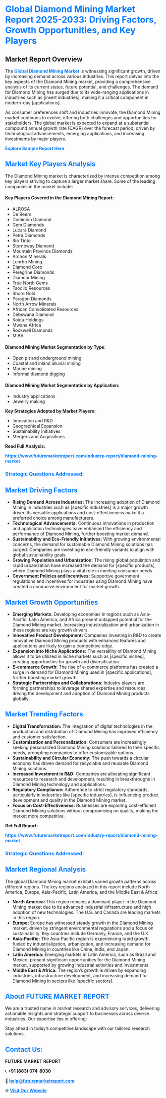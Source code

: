 <h1 style="color: #007BFF;">Global Diamond Mining Market Report 2025-2033: Driving Factors, Growth Opportunities, and Key Players</h1>

<section id="overview">
<h2>Market Report Overview</h2>
<p>The <a href="https://www.futuremarketreport.com/industry-report/diamond-mining-market" style="color: #007BFF; text-decoration: none;"><strong>Global Diamond Mining Market</strong></a> is witnessing significant growth, driven by increasing demand across various industries. This report delves into the key aspects of the Diamond Mining market, providing a comprehensive analysis of its current status, future potential, and challenges. The demand for Diamond Mining has surged due to its wide-ranging applications in industries such as [insert industries], making it a critical component in modern-day [applications].</p>
<p>As consumer preferences shift and industries innovate, the Diamond Mining market continues to evolve, offering both challenges and opportunities for stakeholders. The global market is expected to expand at a substantial compound annual growth rate (CAGR) over the forecast period, driven by technological advancements, emerging applications, and increasing investments by major players.</p>
</section>

<section id="overview">
<p><a href="https://www.futuremarketreport.com/request-sample/reportId=107807" style="color: #007BFF; text-decoration: none;"><strong>Explore Sample Report Here</strong></a></p>
</section>

<section id="key-players">
<h2 style="color: #007BFF;">Market Key Players Analysis</h2>
<p>The Diamond Mining market is characterized by intense competition among key players striving to capture a larger market share. Some of the leading companies in the market include:</p>
<h4>Key Players Covered in the Diamond Mining Report:</h4>
<ul><li>ALROSA</li><li>De Beers</li><li>Dominion Diamond</li><li>Gem Diamonds</li><li>Lucara Diamond</li><li>Petra Diamonds</li><li>Rio Tinto</li><li>Stornoway Diamond</li><li>Mountain Province Diamonds</li><li>Archon Minerals</li><li>Lonrho Mining</li><li>Diamond Corp</li><li>Peregrine Diamonds</li><li>Diamcor Mining</li><li>True North Gems</li><li>Tsodilo Resources</li><li>Shore Gold</li><li>Paragon Diamonds</li><li>North Arrow Minerals</li><li>African Consolidated Resources</li><li>Debswana Diamond</li><li>Koidu Holdings</li><li>Mwana Africa</li><li>Rockwell Diamonds</li><li>MIBA</li></ul>
<h4>Diamond Mining Market Segmentation by Type:</h4>
<ul><li>Open pit and underground mining</li><li>Coastal and inland alluvial mining</li><li>Marine mining</li><li>Informal diamond digging</li></ul>

<h4>Diamond Mining Market Segmentation by Application:</h4>
<ul><li>Industry applications</li><li>Jewelry making</li></ul>
<p><strong>Key Strategies Adopted by Market Players:</strong></p>
<ul>
<li>Innovation and R&D</li>
<li>Geographical Expansion</li>
<li>Sustainability Initiatives</li>
<li>Mergers and Acquisitions</li>
</ul>
</section>

<section>
<p><strong>Read Full Analysis: </strong></p><a href="https://www.futuremarketreport.com/industry-report/diamond-mining-market" style="color: #007BFF; text-decoration: none;"><strong>https://www.futuremarketreport.com/industry-report/diamond-mining-market</strong></a>
<h3 style="color: #007BFF;">Strategic Questions Addressed:</h3>
</section>

<section id="driving-factors">
<h2 style="color: #007BFF;">Market Driving Factors</h2>
<ul>
<li><strong>Rising Demand Across Industries:</strong> The increasing adoption of Diamond Mining in industries such as [specific industries] is a major growth driver. Its versatile applications and cost-effectiveness make it a preferred choice among manufacturers.</li>
<li><strong>Technological Advancements:</strong> Continuous innovations in production and application technologies have enhanced the efficiency and performance of Diamond Mining, further boosting market demand.</li>
<li><strong>Sustainability and Eco-Friendly Initiatives:</strong> With growing environmental concerns, the demand for sustainable Diamond Mining solutions has surged. Companies are investing in eco-friendly variants to align with global sustainability goals.</li>
<li><strong>Growing Population and Urbanization:</strong> The rising global population and rapid urbanization have increased the demand for [specific products], where Diamond Mining plays a vital role in meeting consumer needs.</li>
<li><strong>Government Policies and Incentives:</strong> Supportive government regulations and incentives for industries using Diamond Mining have created a conducive environment for market growth.</li>
</ul>
</section>

<section id="growth-opportunities">
<h2 style="color: #007BFF;">Market Growth Opportunities</h2>
<ul>
<li><strong>Emerging Markets:</strong> Developing economies in regions such as Asia-Pacific, Latin America, and Africa present untapped potential for the Diamond Mining market. Increasing industrialization and urbanization in these regions are key growth drivers.</li>
<li><strong>Innovative Product Development:</strong> Companies investing in R&D to create innovative Diamond Mining products with enhanced features and applications are likely to gain a competitive edge.</li>
<li><strong>Expansion into Niche Applications:</strong> The versatility of Diamond Mining allows it to be utilized in niche markets such as [specific niches], creating opportunities for growth and diversification.</li>
<li><strong>E-commerce Growth:</strong> The rise of e-commerce platforms has created a surge in demand for Diamond Mining used in [specific applications], further boosting market growth.</li>
<li><strong>Strategic Partnerships and Collaborations:</strong> Industry players are forming partnerships to leverage shared expertise and resources, driving the development and adoption of Diamond Mining products globally.</li>
</ul>
</section>

<section id="trending-factors">
<h2 style="color: #007BFF;">Market Trending Factors</h2>
<ul>
<li><strong>Digital Transformation:</strong> The integration of digital technologies in the production and distribution of Diamond Mining has improved efficiency and customer satisfaction.</li>
<li><strong>Customization and Personalization:</strong> Consumers are increasingly seeking personalized Diamond Mining solutions tailored to their specific needs, prompting companies to offer customizable options.</li>
<li><strong>Sustainability and Circular Economy:</strong> The push towards a circular economy has driven demand for recyclable and reusable Diamond Mining solutions.</li>
<li><strong>Increased Investment in R&D:</strong> Companies are allocating significant resources to research and development, resulting in breakthroughs in Diamond Mining technology and applications.</li>
<li><strong>Regulatory Compliance:</strong> Adherence to strict regulatory standards, particularly in industries like [specific industries], is influencing product development and quality in the Diamond Mining market.</li>
<li><strong>Focus on Cost-Effectiveness:</strong> Businesses are exploring cost-efficient Diamond Mining solutions without compromising on quality, making the market more competitive.</li>
</ul>
</section>

<section>
<p><strong>Get Full Report: </strong></p><a href="https://www.futuremarketreport.com/industry-report/diamond-mining-market" style="color: #007BFF; text-decoration: none;"><strong>https://www.futuremarketreport.com/industry-report/diamond-mining-market</strong></a>
<h3 style="color: #007BFF;">Strategic Questions Addressed:</h3>
</section>


<section id="regional-analysis">
<h2 style="color: #007BFF;">Market Regional Analysis</h2>
<p>The global Diamond Mining market exhibits varied growth patterns across different regions. The key regions analyzed in this report include North America, Europe, Asia-Pacific, Latin America, and the Middle East & Africa:</p>
<ul>
<li><strong>North America:</strong> This region remains a dominant player in the Diamond Mining market due to its advanced industrial infrastructure and high adoption of new technologies. The U.S. and Canada are leading markets in this region.</li>
<li><strong>Europe:</strong> Europe has witnessed steady growth in the Diamond Mining market, driven by stringent environmental regulations and a focus on sustainability. Key countries include Germany, France, and the U.K.</li>
<li><strong>Asia-Pacific:</strong> The Asia-Pacific region is experiencing rapid growth, fueled by industrialization, urbanization, and increasing demand for Diamond Mining in countries like China, India, and Japan.</li>
<li><strong>Latin America:</strong> Emerging markets in Latin America, such as Brazil and Mexico, present significant opportunities for the Diamond Mining market, supported by growing industrial activities and investments.</li>
<li><strong>Middle East & Africa:</strong> The region’s growth is driven by expanding industries, infrastructure development, and increasing demand for Diamond Mining in sectors like [specific sectors].</li>
</ul>
</section>

<footer>
<h2 style="color: #007BFF;">About FUTURE MARKET REPORT</h2>
<p>We are a trusted name in market research and advisory services, delivering actionable insights and strategic support to businesses across diverse industries. Our expertise lies in offering:</p>

<p>Stay ahead in today’s competitive landscape with our tailored research solutions.</p>

<h2 style="color: #007BFF;">Contact Us:</h2>
<p><strong>FUTURE MARKET REPORT</strong></p>
<p>📞 <strong>+91 (883) 074-8030</strong></p>
<p>📧 <strong><a href="mailto:help@futuremarketreport.com" style="color: #007BFF;">help@futuremarketreport.com</a></strong></p>
<p>🌐 <strong><a href="https://www.futuremarketreport.com/" style="color: #007BFF;">Visit Our Website</a></strong></p>
</footer>